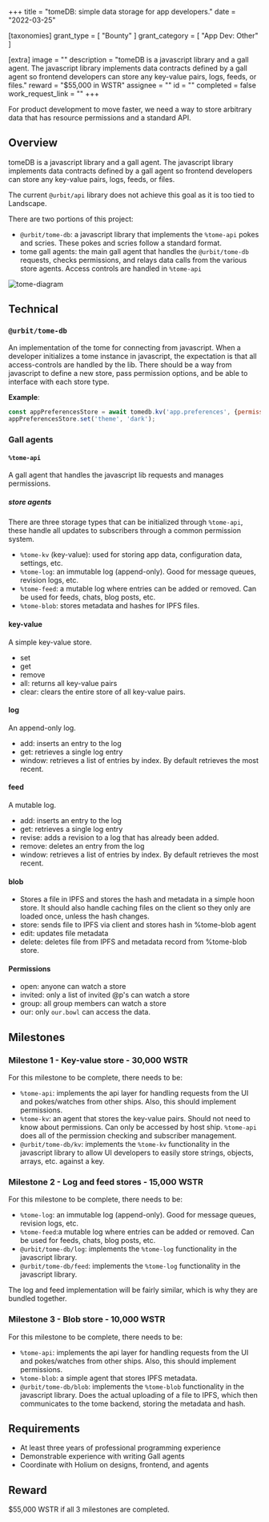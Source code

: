 +++
title = "tomeDB: simple data storage for app developers."
date = "2022-03-25"

[taxonomies]
grant_type = [ "Bounty" ]
grant_category = [ "App Dev: Other" ]

[extra]
image = ""
description = "tomeDB is a javascript library and a gall agent. The javascript library implements data contracts defined by a gall agent so frontend developers can store any key-value pairs, logs, feeds, or files."
reward = "$55,000 in WSTR"
assignee = ""
id = ""
completed = false
work_request_link = ""
+++

For product development to move faster, we need a way to store arbitrary data that has resource permissions and a standard API.

## Overview
tomeDB is a javascript library and a gall agent. The javascript library implements data contracts defined by a gall agent so frontend developers can store any key-value pairs, logs, feeds, or files.

The current `@urbit/api` library does not achieve this goal as it is too tied to Landscape.

There are two portions of this project:
- `@urbit/tome-db`: a javascript library that implements the `%tome-api` pokes and scries. These pokes and scries follow a standard format.
- tome gall agents: the main gall agent that handles the `@urbit/tome-db` requests, checks permissions, and relays data calls from the various store agents. Access controls are handled in `%tome-api`

![tome-diagram](https://lomder-librun.sfo3.digitaloceanspaces.com/tome.png)

## Technical

### `@urbit/tome-db`
An implementation of the tome for connecting from javascript. When a developer initializes a tome instance in javascript, the expectation is that all access-controls are handled by the lib. There should be a way from javascript to define a new store, pass permission options, and be able to interface with each store type.

**Example**: 

```javascript
const appPreferencesStore = await tomedb.kv('app.preferences', {permission: 'our'});
appPreferencesStore.set('theme', 'dark');
```

### Gall agents

#### `%tome-api`
A gall agent that handles the javascript lib requests and manages permissions.

##### store agents
There are three storage types that can be initialized through `%tome-api`, these handle all updates to subscribers through a common permission system. 

- `%tome-kv` (key-value): used for storing app data, configuration data, settings, etc.
- `%tome-log`: an immutable log (append-only). Good for message queues, revision logs, etc. 
- `%tome-feed`: a mutable log where entries can be added or removed. Can be used for feeds, chats, blog posts, etc. 
- `%tome-blob`: stores metadata and hashes for IPFS files. 

#### key-value
A simple key-value store.
- set
- get
- remove
- all: returns all key-value pairs
- clear: clears the entire store of all key-value pairs.

#### log 
An append-only log.
- add: inserts an entry to the log
- get: retrieves a single log entry 
- window: retrieves a list of entries by index. By default retrieves the most recent.

#### feed 
A mutable log.
- add: inserts an entry to the log
- get: retrieves a single log entry 
- revise: adds a revision to a log that has already been added.
- remove: deletes an entry from the log
- window: retrieves a list of entries by index. By default retrieves the most recent.

#### blob 
- Stores a file in IPFS and stores the hash and metadata in a simple hoon store. It should also handle caching files on the client so they only are loaded once, unless the hash changes.
- store: sends file to IPFS via client and stores hash in %tome-blob agent
- edit: updates file metadata
- delete: deletes file from IPFS and metadata record from %tome-blob store.

#### Permissions
- open: anyone can watch a store
- invited: only a list of invited @p's can watch a store
- group: all group members can watch a store
- our: only `our.bowl` can access the data.

## Milestones

### Milestone 1 - Key-value store - 30,000 WSTR

For this milestone to be complete, there needs to be:
- `%tome-api`: implements the api layer for handling requests from the UI and pokes/watches from other ships. Also, this should implement permissions.
- `%tome-kv`: an agent that stores the key-value pairs. Should not need to know about permissions. Can only be accessed by host ship. `%tome-api` does all of the permission checking and subscriber management.
- `@urbit/tome-db/kv`: implements the `%tome-kv` functionality in the javascript library to allow UI developers to easily store strings, objects, arrays, etc. against a key.

### Milestone 2 - Log and feed stores - 15,000 WSTR

For this milestone to be complete, there needs to be:
- `%tome-log`: an immutable log (append-only). Good for message queues, revision logs, etc. 
- `%tome-feed`:a mutable log where entries can be added or removed. Can be used for feeds, chats, blog posts, etc. 
- `@urbit/tome-db/log`: implements the `%tome-log` functionality in the javascript library.
- `@urbit/tome-db/feed`: implements the `%tome-log` functionality in the javascript library.

The log and feed implementation will be fairly similar, which is why they are bundled together.

### Milestone 3 - Blob store - 10,000 WSTR

For this milestone to be complete, there needs to be:
- `%tome-api`: implements the api layer for handling requests from the UI and pokes/watches from other ships. Also, this should implement permissions.
- `%tome-blob`: a simple agent that stores IPFS metadata. 
- `@urbit/tome-db/blob`: implements the `%tome-blob` functionality in the javascript library. Does the actual uploading of a file to IPFS, which then communicates to the tome backend, storing the metadata and hash.

## Requirements
- At least three years of professional programming experience
- Demonstrable experience with writing Gall agents
- Coordinate with Holium on designs, frontend, and agents

## Reward
$55,000 WSTR if all 3 milestones are completed.